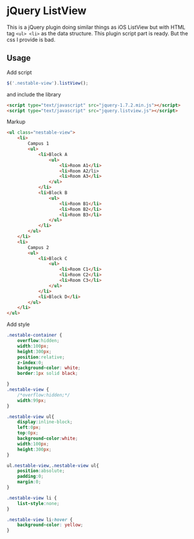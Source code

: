 jQuery ListView
===============

This is a jQuery plugin doing similar things as iOS ListView but with HTML tag `<ul> <li>` as the data structure.
This plugin script part is ready. But the css I provide is bad.

Usage
-----

Add script

```javascript
$('.nestable-view').listView();
```

and include the library

```html
<script type="text/javascript" src="jquery-1.7.2.min.js"></script>
<script type="text/javascript" src="jquery.listview.js"></script>
```

Markup

```html
<ul class="nestable-view">
	<li>
		Campus 1
		<ul>
			<li>Block A
				<ul>
					<li>Room A1</li>
					<li>Room A2/li>
					<li>Room A3</li>
				</ul>
			</li>
			<li>Block B
				<ul>
					<li>Room B1</li>
					<li>Room B2</li>
					<li>Room B3</li>
				</ul>
			</li>
		</ul>
	</li>
	<li>
		Campus 2
		<ul>
			<li>Block C
				<ul>
					<li>Room C1</li>
					<li>Room C2</li>
					<li>Room C3</li>
				</ul>
			</li>
			<li>Block D</li>
		</ul>
	</li>
</ul>
```

Add style

```css
.nestable-container {
	overflow:hidden;
	width:100px;
	height:300px;
	position:relative;
	z-index:0;
	background-color: white;
	border:1px solid black;

}
.nestable-view {
	/*overflow:hidden;*/
	width:99px;
}

.nestable-view ul{
	display:inline-block;
	left:0px;
	top:0px;
	background-color:white;
	width:100px;
	height:300px;
}

ul.nestable-view,.nestable-view ul{
	position:absolute;
	padding:0;
	margin:0;
}

.nestable-view li {
	list-style:none;
}

.nestable-view li:hover {
	background-color: yellow;
}

```

